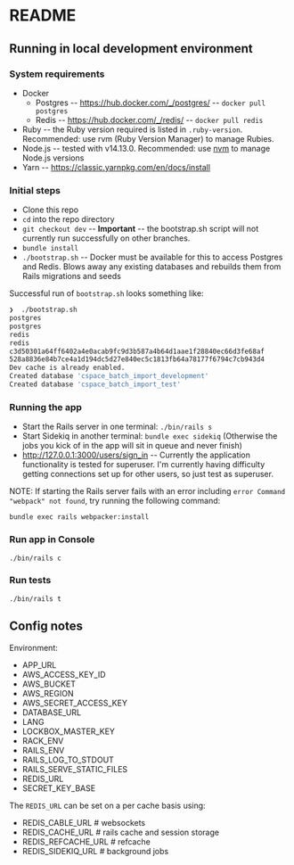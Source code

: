 # README

## Running in local development environment

### System requirements

- Docker
  - Postgres -- https://hub.docker.com/_/postgres/ -- `docker pull postgres`
  - Redis -- https://hub.docker.com/_/redis/ -- `docker pull redis`
- Ruby -- the Ruby version required is listed in `.ruby-version`. Recommended: use rvm (Ruby Version Manager) to manage Rubies.
- Node.js -- tested with v14.13.0. Recommended: use [nvm](https://github.com/nvm-sh/nvm) to manage Node.js versions
- Yarn -- https://classic.yarnpkg.com/en/docs/install

### Initial steps

- Clone this repo
- `cd` into the repo directory
- `git checkout dev` -- **Important** -- the bootstrap.sh script will not currently run successfully on other branches.
- `bundle install` 
- `./bootstrap.sh` -- Docker must be available for this to access Postgres and Redis. Blows away any existing databases and rebuilds them from Rails migrations and seeds

Successful run of `bootstrap.sh` looks something like: 

``` bash
❯  ./bootstrap.sh
postgres
postgres
redis
redis
c3d50301a64ff6402a4e0acab9fc9d3b587a4b64d1aae1f28840ec66d3fe68af
528a8836e84b7ce4a1d194dc5d27e840ec5c1813fb64a78177f6794c7cb943d4
Dev cache is already enabled.
Created database 'cspace_batch_import_development'
Created database 'cspace_batch_import_test'
```

### Running the app

- Start the Rails server in one terminal: `./bin/rails s`
- Start Sidekiq in another terminal: `bundle exec sidekiq` (Otherwise the jobs you kick of in the app will sit in queue and never finish)
- http://127.0.0.1:3000/users/sign_in -- Currently the application functionality is tested for superuser. I'm currently having difficulty getting connections set up for other users, so just test as superuser.

NOTE: If starting the Rails server fails with an error including `error Command "webpack" not found`, try running the following command: 

`bundle exec rails webpacker:install`

### Run app in Console

`./bin/rails c`

### Run tests

`./bin/rails t`


## Config notes

Environment:

- APP_URL
- AWS_ACCESS_KEY_ID
- AWS_BUCKET
- AWS_REGION
- AWS_SECRET_ACCESS_KEY
- DATABASE_URL
- LANG
- LOCKBOX_MASTER_KEY
- RACK_ENV
- RAILS_ENV
- RAILS_LOG_TO_STDOUT
- RAILS_SERVE_STATIC_FILES
- REDIS_URL
- SECRET_KEY_BASE

The `REDIS_URL` can be set on a per cache basis using:

- REDIS_CABLE_URL # websockets
- REDIS_CACHE_URL # rails cache and session storage
- REDIS_REFCACHE_URL # refcache
- REDIS_SIDEKIQ_URL # background jobs
